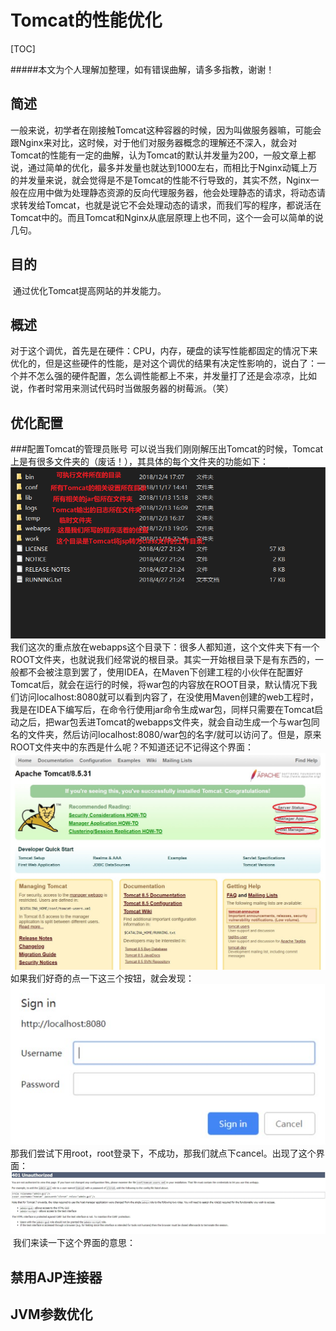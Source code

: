 # Tomcat的性能优化

[TOC]

#####本文为个人理解加整理，如有错误曲解，请多多指教，谢谢！
## 简述

​	一般来说，初学者在刚接触Tomcat这种容器的时候，因为叫做服务器嘛，可能会跟Nginx来对比，这时候，对于他们对服务器概念的理解还不深入，就会对Tomcat的性能有一定的曲解，认为Tomcat的默认并发量为200，一般文章上都说，通过简单的优化，最多并发量也就达到1000左右，而相比于Nginx动辄上万的并发量来说，就会觉得是不是Tomcat的性能不行导致的，其实不然，Nginx一般在应用中做为处理静态资源的反向代理服务器，他会处理静态的请求，将动态请求转发给Tomcat，也就是说它不会处理动态的请求，而我们写的程序，都说活在Tomcat中的。而且Tomcat和Nginx从底层原理上也不同，这个一会可以简单的说几句。
## 目的
​	通过优化Tomcat提高网站的并发能力。
## 概述
​	对于这个调优，首先是在硬件：CPU，内存，硬盘的读写性能都固定的情况下来优化的，但是这些硬件的性能，是对这个调优的结果有决定性影响的，说白了：一个并不怎么强的硬件配置，怎么调性能都上不来，并发量打了还是会凉凉，比如说，作者时常用来测试代码时当做服务器的树莓派。（笑）
## 优化配置
###配置Tomcat的管理员账号
​	可以说当我们刚刚解压出Tomcat的时候，Tomcat上是有很多文件夹的（废话！），其具体的每个文件夹的功能如下：![Tomcat的目录介绍](Tomcat的性能优化\Tomcat的目录介绍.png)
​	我们这次的重点放在webapps这个目录下：很多人都知道，这个文件夹下有一个ROOT文件夹，也就说我们经常说的根目录。其实一开始根目录下是有东西的，一般都不会被注意到罢了，使用IDEA，在Maven下创建工程的小伙伴在配置好Tomcat后，就会在运行的时候，将war包的内容放在ROOT目录，默认情况下我们访问localhost:8080就可以看到内容了，在没使用Maven创建的web工程时，我是在IDEA下编写后，在命令行使用jar命令生成war包，同样只需要在Tomcat启动之后，把war包丢进Tomcat的webapps文件夹，就会自动生成一个与war包同名的文件夹，然后访问localhost:8080/war包的名字/就可以访问了。
​	但是，原来ROOT文件夹中的东西是什么呢？不知道还记不记得这个界面：![Tomcat的ROOT目录默认内容](Tomcat的性能优化\Tomcat的ROOT目录默认内容.jpg)
​	如果我们好奇的点一下这三个按钮，就会发现：![点击三个中的一个按钮弹出的登录框](Tomcat的性能优化\点击三个中的一个按钮弹出的登录框.jpg)
​	那我们尝试下用root，root登录下，不成功，那我们就点下cancel。出现了这个界面：![点击cancel后的界面](Tomcat的性能优化\点击cancel后的界面.jpg)
​	我们来读一下这个界面的意思：

## 禁用AJP连接器
## JVM参数优化
